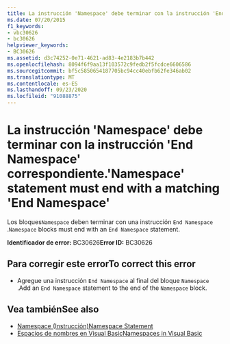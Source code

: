 ```yaml
---
title: La instrucción 'Namespace' debe terminar con la instrucción 'End Namespace' correspondiente.
ms.date: 07/20/2015
f1_keywords:
- vbc30626
- bc30626
helpviewer_keywords:
- BC30626
ms.assetid: d3c74252-0e71-4621-ad83-4e2183b7b442
ms.openlocfilehash: 8094f6f9aa13f103572c9fedb2f5fcdce6606586
ms.sourcegitcommit: bf5c5850654187705bc94cc40ebfb62fe346ab02
ms.translationtype: MT
ms.contentlocale: es-ES
ms.lasthandoff: 09/23/2020
ms.locfileid: "91088875"
---
```

# <a name="namespace-statement-must-end-with-a-matching-end-namespace"></a><span data-ttu-id="42445-102">La instrucción 'Namespace' debe terminar con la instrucción 'End Namespace' correspondiente.</span><span class="sxs-lookup"><span data-stu-id="42445-102">'Namespace' statement must end with a matching 'End Namespace'</span></span>

<span data-ttu-id="42445-103">Los bloques`Namespace` deben terminar con una instrucción `End Namespace` .</span><span class="sxs-lookup"><span data-stu-id="42445-103">`Namespace` blocks must end with an `End Namespace` statement.</span></span>  
  
 <span data-ttu-id="42445-104">**Identificador de error:** BC30626</span><span class="sxs-lookup"><span data-stu-id="42445-104">**Error ID:** BC30626</span></span>  
  
## <a name="to-correct-this-error"></a><span data-ttu-id="42445-105">Para corregir este error</span><span class="sxs-lookup"><span data-stu-id="42445-105">To correct this error</span></span>  
  
- <span data-ttu-id="42445-106">Agregue una instrucción `End Namespace` al final del bloque `Namespace` .</span><span class="sxs-lookup"><span data-stu-id="42445-106">Add an `End Namespace` statement to the end of the `Namespace` block.</span></span>  
  
## <a name="see-also"></a><span data-ttu-id="42445-107">Vea también</span><span class="sxs-lookup"><span data-stu-id="42445-107">See also</span></span>

- [<span data-ttu-id="42445-108">Namespace (Instrucción)</span><span class="sxs-lookup"><span data-stu-id="42445-108">Namespace Statement</span></span>](../language-reference/statements/namespace-statement.md)
- [<span data-ttu-id="42445-109">Espacios de nombres en Visual Basic</span><span class="sxs-lookup"><span data-stu-id="42445-109">Namespaces in Visual Basic</span></span>](../programming-guide/program-structure/namespaces.md)
